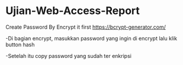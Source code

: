 # Ujian-Web-Access-Report
Create Password By Encrypt it first
https://bcrypt-generator.com/

-Di bagian encrypt, masukkan password yang ingin di encrypt lalu klik button hash

-Setelah itu copy password yang sudah ter enkripsi 
